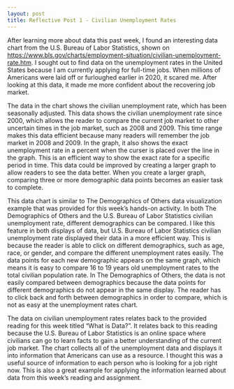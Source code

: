```yaml
---
layout: post
title: Reflective Post 1 - Civilian Unemployment Rates 
---
```


After learning more about data this past week, I found an interesting data chart from the U.S. Bureau of Labor Statistics, shown on https://www.bls.gov/charts/employment-situation/civilian-unemployment-rate.htm. I sought out to find data on the unemployment rates in the United States because I am currently applying for full-time jobs. When millions of Americans were laid off or furloughed earlier in 2020, it scared me. After looking at this data, it made me more confident about the recovering job market.

The data in the chart shows the civilian unemployment rate, which has been seasonally adjusted. This data shows the civilian unemployment rate since 2000, which allows the reader to compare the current job market to other uncertain times in the job market, such as 2008 and 2009. This time range makes this data efficient because many readers will remember the job market in 2008 and 2009. In the graph, it also shows the exact unemployment rate in a percent when the curser is placed over the line in the graph. This is an efficient way to show the exact rate for a specific period in time. This data could be improved by creating a larger graph to allow readers to see the data better. When you create a larger graph, comparing three or more demographic data points becomes an easier task to complete.

This data chart is similar to The Demographics of Others data visualization example that was provided for this week’s hands-on activity. In both The Demographics of Others and the U.S. Bureau of Labor Statistics civilian unemployment rate, different demographics can be compared. I like this feature in both displays of data, but U.S. Bureau of Labor Statistics civilian unemployment rate displayed their data in a more efficient way. This is because the reader is able to click on different demographics, such as age, race, or gender, and compare the different unemployment rates easily. The data points for each new demographic appears on the same graph, which means it is easy to compare 16 to 19 years old unemployment rates to the total civilian population rate. In The Demographics of Others, the data is not easily compared between demographics because the data points for different demographics do not appear in the same display. The reader has to click back and forth between demographics in order to compare, which is not as easy at the unemployment rates chart.

The data on civilian unemployment rates relates back to the provided reading for this week titled “What is Data?”. It relates back to this reading because the U.S. Bureau of Labor Statistics is an online space where civilians can go to learn facts to gain a better understanding of the current job market. The chart collects all of the unemployment data and displays it into information that Americans can use as a resource. I thought this was a useful source of information to each person who is looking for a job right now. This is also a great example for applying the information learned about data from this week’s reading and assignment.

